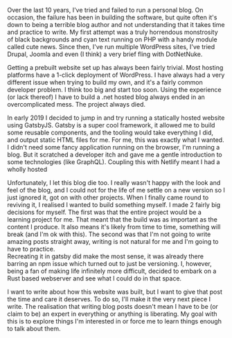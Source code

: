 Over the last 10 years, I've tried and failed to run a personal blog.  On occasion, the failure has been in building the software, but quite often it's down to being a terrible blog author and not understanding that it takes time and practice to write.  My first attempt was a truly horrendous monstrosity of black backgrounds and cyan text running on PHP with a handy module called cute news.  Since then, I've run multiple WordPress sites, I've tried Drupal, Joomla and even (I think) a very brief fling with DotNetNuke.

Getting a prebuilt website set up has always been fairly trivial.  Most hosting platforms have a 1-click deployment of WordPress.  I have always had a very different issue when trying to build my own, and it's a fairly common developer problem.  I think too big and start too soon.  Using the experience (or lack thereof) I have to build a .net hosted blog always ended in an overcomplicated mess.  The project always died.

In early 2019 I decided to jump in and try running a statically hosted website using GatsbyJS.  Gatsby is a super cool framework, it allowed me to build some reusable components, and the tooling would take everything I did, and output static HTML files for me.  For me, this was exactly what I wanted.  I didn't need some fancy application running on the browser, I'm running a blog.  But it scratched a developer itch and gave me a gentle introduction to some technologies (like GraphQL).  Coupling this with Netlify meant I had a wholly hosted

Unfortunately, I let this blog die too.  I really wasn't happy with the look and feel of the blog, and I could not for the life of me settle on a new version so I just ignored it, got on with other projects.  When I finally came round to reviving it, I realised I wanted to build something myself.  I made 2 fairly big decisions for myself.  The first was that the entire project would be a learning project for me.  That meant that the build was as important as the content I produce.  It also means it's likely from time to time, something will break (and I'm ok with this).  The second was that I'm not going to write amazing posts straight away, writing is not natural for me and I'm going to have to practice.  
Recreating it in gatsby did make the most sense, it was already there barring an npm issue which turned out to just be versioning.  I, however, being a fan of making life infinitely more difficult, decided to embark on a Rust based webserver and see what I could do in that space.

I want to write about how this website was built, but I want to give that post the time and care it deserves.  To do so, I'll make it the very next piece I write.  The realisation that writing blog posts doesn't mean I have to be (or claim to be) an expert in everything or anything is liberating.  My goal with this is to explore things I'm interested in or force me to learn things enough to talk about them. 